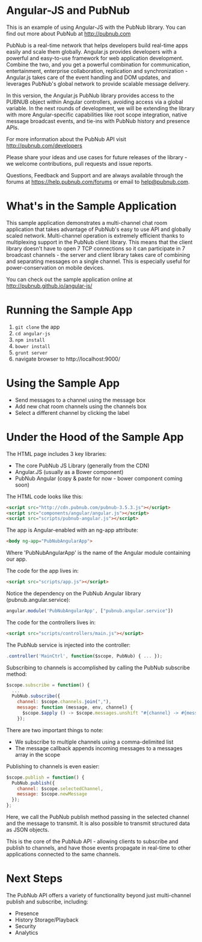Angular-JS and PubNub
=========================
This is an example of using Angular-JS with the PubNub library. You can find out more about PubNub at http://pubnub.com

PubNub is a real-time network that helps developers build real-time apps easily and scale them globally. Angular.js provides developers with
a powerful and easy-to-use framework for web application development.
Combine the two, and you get a powerful combination for communication,
entertainment, enterprise collaboration, replication and
synchronization - Angular.js takes care of the event handling and DOM
updates, and leverages PubNub's global network to provide scalable
message delivery.

In this version, the Angular.js PubNub library provides access to the
PUBNUB object within Angular controllers, avoiding access via a global
variable. In the next rounds of development, we will be extending the
library with more Angular-specific capabilities like root scope integration,
native message broadcast events, and tie-ins with PubNub history and
presence APIs.

For more information about the PubNub API visit http://pubnub.com/developers

Please share your ideas and use cases for future releases of the library - we
welcome contributions, pull requests and issue reports.

Questions, Feedback and Support and are always available through the
forums at https://help.pubnub.com/forums or email to help@pubnub.com.


# What's in the Sample Application

This sample application demonstrates a multi-channel chat room application
that takes advantage of PubNub's easy to use API and globally scaled network. Multi-channel operation is extremely efficient
thanks to multiplexing support in the PubNub client library. This means that
the client library doesn't have to open 7 TCP connections so it can participate
in 7 broadcast channels - the server and client library takes care of combining
and separating messages on a single channel. This is especially useful for
power-conservation on mobile devices.

You can check out the sample application online at http://pubnub.github.io/angular-js/


# Running the Sample App

1. `git clone` the app
1. `cd angular-js`
1. `npm install`
1. `bower install`
1. `grunt server`
1. navigate browser to http://localhost:9000/


# Using the Sample App

* Send messages to a channel using the message box
* Add new chat room channels using the channels box
* Select a different channel by clicking the label


# Under the Hood of the Sample App

The HTML page includes 3 key libraries:

* The core PubNub JS Library (generally from the CDN)
* Angular.JS (usually as a Bower component)
* PubNub Angular (copy & paste for now - bower component coming soon)

The HTML code looks like this:

```html
<script src="http://cdn.pubnub.com/pubnub-3.5.3.js"></script>
<script src="components/angular/angular.js"></script>
<script src="scripts/pubnub-angular.js"></script>
```

The app is Angular-enabled with an ng-app attribute:

```html
<body ng-app="PubNubAngularApp">
```
    
Where 'PubNubAngularApp' is the name of the Angular module containing our app.

The code for the app lives in:

```html
<script src="scripts/app.js"></script>
```

Notice the dependency on the PubNub Angular library (pubnub.angular.service):

```javascript
angular.module('PubNubAngularApp', ["pubnub.angular.service"])
```

The code for the controllers lives in:

```html
<script src="scripts/controllers/main.js"></script>
```

The PubNub service is injected into the controller:

```javascript
.controller('MainCtrl', function($scope, PubNub) { ... });
```

Subscribing to channels is accomplished by calling the PubNub subscribe method:

```javascript
$scope.subscribe = function() {
  ...
  PubNub.subscribe({
    channel: $scope.channels.join(","),
    message: function (message, env, channel) {
      $scope.$apply () -> $scope.messages.unshift "#{channel} -> #{message}";
    });
```

There are two important things to note:

* We subscribe to multiple channels using a comma-delimited list
* The message callback appends incoming messages to a messages array in the scope


Publishing to channels is even easier:

```javascript
$scope.publish = function() {
  PubNub.publish({
    channel: $scope.selectedChannel,
    message: $scope.newMessage
  });
};
```

Here, we call the PubNub publish method passing in the selected channel
and the message to transmit. It is also possible to transmit structured
data as JSON objects.

This is the core of the PubNub API - allowing clients to subscribe and
publish to channels, and have those events propagate in real-time to other
applications connected to the same channels.


# Next Steps

The PubNub API offers a variety of functionality beyond just multi-channel
publish and subscribe, including:

* Presence
* History Storage/Playback
* Security
* Analytics
